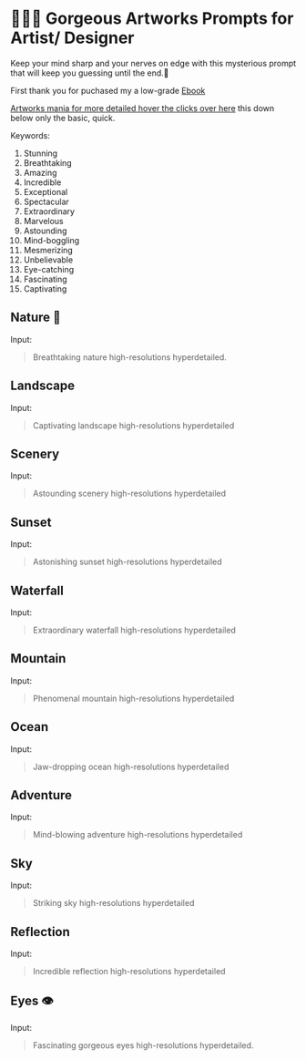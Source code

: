 # 👩🏻‍🎤 Gorgeous Artworks Prompts for Artist/ Designer
Keep your mind sharp and your nerves on edge with this mysterious prompt that will keep you guessing until the end.🤔

First thank you for puchased my a low-grade [Ebook](https://shope.ee/2L00bErgiQ?share_channel_code=2)

[Artworks mania for more detailed hover the clicks over here](https://openart.ai/) this down below only the basic, quick.

Keywords:
 1. Stunning
 2. Breathtaking
 3. Amazing
 4. Incredible
 5. Exceptional
 6. Spectacular
 7. Extraordinary
 8. Marvelous
 9. Astounding
 10. Mind-boggling
 11. Mesmerizing
 12. Unbelievable
 13. Eye-catching
 14. Fascinating
 15. Captivating

## Nature 🌿
Input: 
>Breathtaking nature high-resolutions hyperdetailed.

## Landscape 
Input:
> Captivating landscape high-resolutions hyperdetailed

## Scenery
Input: 
>Astounding scenery high-resolutions hyperdetailed

## Sunset
Input: 
>Astonishing sunset high-resolutions hyperdetailed

## Waterfall
Input: 
>Extraordinary waterfall high-resolutions hyperdetailed

## Mountain
Input: 
>Phenomenal mountain high-resolutions hyperdetailed

## Ocean
Input: 
>Jaw-dropping ocean high-resolutions hyperdetailed

## Adventure
Input: 
>Mind-blowing adventure high-resolutions hyperdetailed

## Sky
Input: 
>Striking sky high-resolutions hyperdetailed

## Reflection
Input: 
>Incredible reflection high-resolutions hyperdetailed

## Eyes 👁
Input:
>Fascinating gorgeous eyes high-resolutions hyperdetailed.
